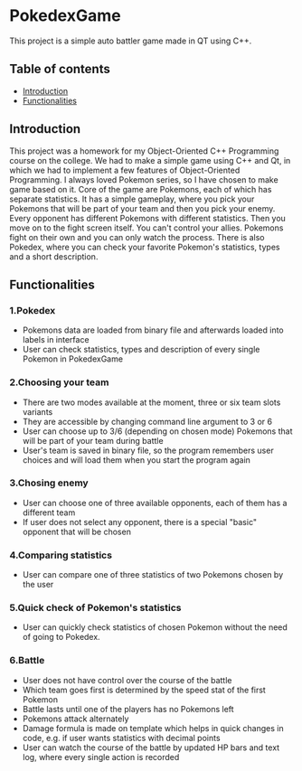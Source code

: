# PokedexGame
This project is a simple auto battler game made in QT using C++.
## Table of contents
* [Introduction](#introduction)
* [Functionalities](#functionalities)
## Introduction
This project was a homework for my Object-Oriented C++ Programming course on the college. We had to make a simple game using C++ and Qt, in which we had to implement a few features of Object-Oriented Programming. I always loved Pokemon series, so I have chosen to make game based on it. Core of the game are Pokemons, each of which has separate statistics. It has a simple gameplay, where you pick your Pokemons that will be part of your team and then you pick your enemy. Every opponent has different Pokemons with different statistics. Then you move on to the fight screen itself. You can't control your allies. Pokemons fight on their own and you can only watch the process. There is also Pokedex, where you can check your favorite Pokemon's statistics, types and a short description.
## Functionalities

### 1.Pokedex
 - Pokemons data are loaded from binary file and afterwards loaded into labels in interface
 - User can check statistics, types and description of every single Pokemon in PokedexGame
### 2.Choosing your team
- There are two modes available at the moment, three or six team slots variants
- They are accessible by changing command line argument to 3 or 6
- User can choose up to 3/6 (depending on chosen mode) Pokemons that will be part of your team during battle
- User's team is saved in binary file, so the program remembers user choices and will load them when you start the program again
### 3.Chosing enemy
- User can choose one of three available opponents, each of them has a different team
- If user does not select any opponent, there is a special "basic" opponent that will be chosen
### 4.Comparing statistics
- User can compare one of three statistics of two Pokemons chosen by the user
### 5.Quick check of Pokemon's statistics
- User can quickly check statistics of chosen Pokemon without the need of going to Pokedex.
### 6.Battle
- User does not have control over the course of the battle
- Which team goes first is determined by the speed stat of the first Pokemon
- Battle lasts until one of the players has no Pokemons left
- Pokemons attack alternately
- Damage formula is made on template which helps in quick changes in code, e.g. if user wants statistics with decimal points
- User can watch the course of the battle by updated HP bars and text log, where every single action is recorded

